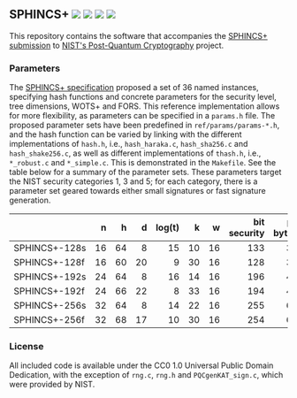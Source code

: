 ## SPHINCS+ ![][test-ref] ![][test-sha256-avx2] ![][test-shake256-avx2] ![][test-haraka-aesni]

[test-ref]: https://github.com/sphincs/sphincsplus/workflows/test-ref/badge.svg
[test-sha256-avx2]: https://github.com/sphincs/sphincsplus/workflows/test-sha256-avx2/badge.svg
[test-shake256-avx2]: https://github.com/sphincs/sphincsplus/workflows/test-shake256-avx2/badge.svg
[test-haraka-aesni]: https://github.com/sphincs/sphincsplus/workflows/test-haraka-aesni/badge.svg

This repository contains the software that accompanies the [SPHINCS+ submission](https://sphincs.org/) to [NIST's Post-Quantum Cryptography](https://csrc.nist.gov/Projects/Post-Quantum-Cryptography) project.

### Parameters

The [SPHINCS+ specification](https://sphincs.org/data/sphincs+-specification.pdf) proposed a set of 36 named instances, specifying hash functions and concrete parameters for the security level, tree dimensions, WOTS+ and FORS. This reference implementation allows for more flexibility, as parameters can be specified in a `params.h` file. The proposed parameter sets have been predefined in `ref/params/params-*.h`, and the hash function can be varied by linking with the different implementations of `hash.h`, i.e., `hash_haraka.c`, `hash_sha256.c` and `hash_shake256.c`, as well as different implementations of `thash.h`, i.e., `*_robust.c` and `*_simple.c`. This is demonstrated in the `Makefile`. See the table below for a summary of the parameter sets. These parameters target the NIST security categories 1, 3 and 5; for each category, there is a parameter set geared towards either small signatures or fast signature generation.

|               | n  | h  | d  | log(t) | k  | w  | bit security | pk bytes | sk bytes | sig bytes |
| :------------ | -: | -: | -: | -----: | -: | -: | -----------: | -------: | -------: | --------: |
| SPHINCS+-128s | 16 | 64 |  8 |     15 | 10 | 16 |          133 |       32 |       64 |     8,080 |
| SPHINCS+-128f | 16 | 60 | 20 |      9 | 30 | 16 |          128 |       32 |       64 |    16,976 |
| SPHINCS+-192s | 24 | 64 |  8 |     16 | 14 | 16 |          196 |       48 |       96 |    17,064 |
| SPHINCS+-192f | 24 | 66 | 22 |      8 | 33 | 16 |          194 |       48 |       96 |    35,664 |
| SPHINCS+-256s | 32 | 64 |  8 |     14 | 22 | 16 |          255 |       64 |      128 |    29,792 |
| SPHINCS+-256f | 32 | 68 | 17 |     10 | 30 | 16 |          254 |       64 |      128 |    49,216 |

### License

All included code is available under the CC0 1.0 Universal Public Domain Dedication, with the exception of `rng.c`, `rng.h` and `PQCgenKAT_sign.c`, which were provided by NIST.
